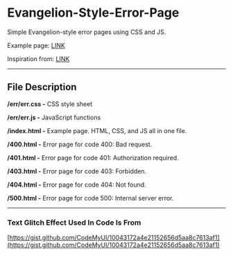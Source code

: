 # Evangelion-Style-Error-Page

Simple Evangelion-style error pages using CSS and JS.

Example page: [LINK](https://glao274.github.io/Evangelion-Style-Error-Page/)

Inspiration from: [LINK](https://www.reddit.com/r/evangelion/comments/13ijtcw/error_page/)

***

## File Description

**/err/err.css -** CSS style sheet

**/err/err.js -** JavaScript functions

**/index.html -** Example page. HTML, CSS, and JS all in one file.&#x20;

**/400.html -** Error page for code 400: Bad request.

**/401.html -** Error page for code 401: Authorization required.

**/403.html -** Error page for code 403: Forbidden.

**/404.html -** Error page for code 404: Not found.

**/500.html -** Error page for code 500: Internal server error.

***

### Text Glitch Effect Used In Code Is From

[https://gist.github.com/CodeMyUI/10043172a4e21152656d5aa8c7613af1](https://gist.github.com/CodeMyUI/10043172a4e21152656d5aa8c7613af1)
